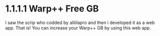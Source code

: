 # 1.1.1.1 Warp++ Free GB

I saw the scrip who codded by alliilapro and then i developed it as a web app. That is! You can increase your Warp++ GB by using this web app. 
